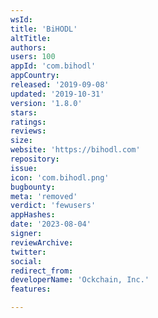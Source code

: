 ```yaml
---
wsId: 
title: 'BiHODL'
altTitle: 
authors: 
users: 100
appId: 'com.bihodl'
appCountry: 
released: '2019-09-08'
updated: '2019-10-31'
version: '1.8.0'
stars: 
ratings: 
reviews: 
size: 
website: 'https://bihodl.com'
repository: 
issue: 
icon: 'com.bihodl.png'
bugbounty: 
meta: 'removed'
verdict: 'fewusers'
appHashes: 
date: '2023-08-04'
signer: 
reviewArchive: 
twitter: 
social: 
redirect_from: 
developerName: 'Ockchain, Inc.'
features: 

---
```


